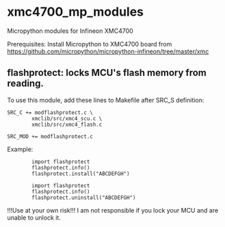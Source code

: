# xmc4700_mp_modules
Micropython modules for Infineon XMC4700

Prerequisites: Install Micropython to XMC4700 board from https://github.com/micropython/micropython-infineon/tree/master/xmc


## flashprotect: locks MCU's flash memory from reading. 

To use this module, add these lines to Makefile after SRC_S definition:

```
SRC_C += modflashprotect.c \
        xmclib/src/xmc4_scu.c \
        xmclib/src/xmc4_flash.c

SRC_MOD += modflashprotect.c
```

Example:
```        
        import flashprotect
        flashprotect.info()
        flashprotect.install("ABCDEFGH")
        
        import flashprotect
        flashprotect.info()
        flashprotect.uninstall("ABCDEFGH")
```

!!!Use at your own risk!!! I am not responsible if you lock your MCU and are unable to unlock it.
